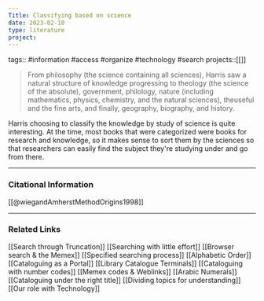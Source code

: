 ```yaml
---
Title: Classifying based on science
date: 2023-02-10
type: literature
project:
---
```

tags:: #information #access #organize #technology #search 
projects::[[]]

> From philosophy (the science containing all sciences), Harris saw a natural structure of knowledge progressing to theology (the science of the absolute), government, philology, nature (including mathematics, physics, chemistry, and the natural sciences), theuseful and the fine arts, and finally, geography, biography, and history.

Harris choosing to classify the knowledge by study of science is quite interesting. At the time, most books that were categorized were books for research and knowledge, so it makes sense to sort them by the sciences so that researchers can easily find the subject they're studying under and go from there.

---
### Citational Information

[[@wiegandAmherstMethodOrigins1998]]

---

### Related Links

[[Search through Truncation]]
[[Searching with little effort]]
[[Browser search & the Memex]]
[[Specified searching process]]
[[Alphabetic Order]]
[[Cataloguing as a Portal]]
[[Library Catalogue Terminals]]
[[Cataloguing with number codes]]
[[Memex codes & Weblinks]]
[[Arabic Numerals]]
[[Cataloguing under the right title]]
[[Dividing topics for understanding]]
[[Our role with Technology]]